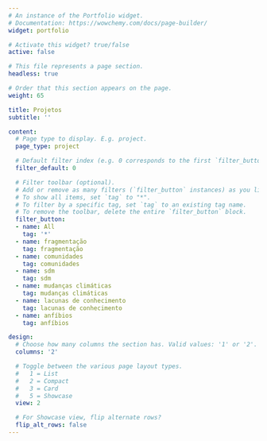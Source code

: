 ```yaml
---
# An instance of the Portfolio widget.
# Documentation: https://wowchemy.com/docs/page-builder/
widget: portfolio

# Activate this widget? true/false
active: false

# This file represents a page section.
headless: true

# Order that this section appears on the page.
weight: 65

title: Projetos
subtitle: ''

content:
  # Page type to display. E.g. project.
  page_type: project

  # Default filter index (e.g. 0 corresponds to the first `filter_button` instance below).
  filter_default: 0

  # Filter toolbar (optional).
  # Add or remove as many filters (`filter_button` instances) as you like.
  # To show all items, set `tag` to "*".
  # To filter by a specific tag, set `tag` to an existing tag name.
  # To remove the toolbar, delete the entire `filter_button` block.
  filter_button:
  - name: All
    tag: '*'
  - name: fragmentação
    tag: fragmentação
  - name: comunidades
    tag: comunidades
  - name: sdm
    tag: sdm
  - name: mudanças climáticas
    tag: mudanças climáticas
  - name: lacunas de conhecimento
    tag: lacunas de conhecimento
  - name: anfíbios
    tag: anfíbios

design:
  # Choose how many columns the section has. Valid values: '1' or '2'.
  columns: '2'

  # Toggle between the various page layout types.
  #   1 = List
  #   2 = Compact
  #   3 = Card
  #   5 = Showcase
  view: 2

  # For Showcase view, flip alternate rows?
  flip_alt_rows: false
---
```

